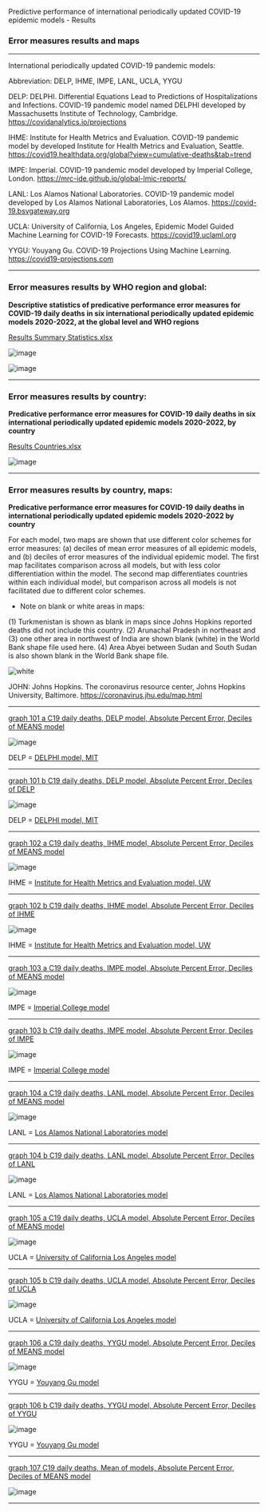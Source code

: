 Predictive performance of international periodically updated COVID-19 epidemic models - Results

### Error measures results and maps

***

International periodically updated COVID-19 pandemic models:

Abbreviation: DELP, IHME, IMPE, LANL, UCLA, YYGU

DELP: DELPHI. Differential Equations Lead to Predictions of Hospitalizations and Infections. COVID-19 pandemic model named DELPHI developed by Massachusetts Institute of Technology, Cambridge. https://covidanalytics.io/projections

IHME: Institute for Health Metrics and Evaluation. COVID-19 pandemic model by developed Institute for Health Metrics and Evaluation, Seattle. https://covid19.healthdata.org/global?view=cumulative-deaths&tab=trend

IMPE: Imperial. COVID-19 pandemic model developed by Imperial College, London. https://mrc-ide.github.io/global-lmic-reports/

LANL: Los Alamos National Laboratories. COVID-19 pandemic model developed by Los Alamos National Laboratories, Los Alamos. https://covid-19.bsvgateway.org

UCLA: University of California, Los Angeles, Epidemic Model Guided Machine Learning for COVID-19 Forecasts. https://covid19.uclaml.org

YYGU: Youyang Gu. COVID-19 Projections Using Machine Learning. https://covid19-projections.com

***

### Error measures results by WHO region and global:

**Descriptive statistics of predicative performance error measures for COVID-19 daily deaths in six international periodically updated epidemic models 2020-2022, at the global level and WHO regions**

[Results Summary Statistics.xlsx](https://github.com/pourmalek/CovidLongitudinalResults/blob/main/results/merge/Results%20Summary%20Statistics.xlsx)

![image](https://github.com/pourmalek/CovidLongitudinalResults/assets/30849720/2af39626-c572-4009-809d-21b3b3aa96ff)

![image](https://github.com/pourmalek/CovidLongitudinalResults/assets/30849720/5ff517a3-6b2d-487b-8f15-b5f6ea5ce91a)

***

### Error measures results by country:

**Predicative performance error measures for COVID-19 daily deaths in six international periodically updated epidemic models 2020-2022, by country**

[Results Countries.xlsx](https://github.com/pourmalek/CovidLongitudinalResults/blob/main/results/merge/Results%20Countries.xlsx)

![image](https://github.com/pourmalek/CovidLongitudinalResults/assets/30849720/387a16a5-6bed-436b-a093-a081b53b7e97)

***

### Error measures results by country, maps:

**Predicative performance error measures for COVID-19 daily deaths in international periodically updated epidemic models 2020-2022 by country** 

For each model, two maps are shown that use different color schemes for error measures: (a) deciles of mean error measures of all epidemic models, and (b) deciles of error measures of the individual epidemic model. The first map facilitates comparison across all models, but with less color differentiation within the model. The second map differentiates countries within each individual model, but comparison across all models is not facilitated due to different color schemes.


- Note on blank or white areas in maps:

(1) Turkmenistan is shown as blank in maps since Johns Hopkins reported deaths did not include this country. (2) Arunachal Pradesh in northeast and (3) one other area in northwest of India are shown blank (white) in the World Bank shape file used here. (4) Area Abyei between Sudan and South Sudan is also shown blank in the World Bank shape file.

![white](https://github.com/pourmalek/CovidLongitudinalResults/assets/30849720/4f85b677-63a7-4e42-ae5e-43c6fad3afe7)

JOHN: Johns Hopkins. The coronavirus resource center, Johns Hopkins University, Baltimore. https://coronavirus.jhu.edu/map.html

***

[graph 101 a C19 daily deaths, DELP model, Absolute Percent Error, Deciles of MEANS model](https://github.com/pourmalek/CovidLongitudinalResults/blob/main/results/merge/graph%20101%20a%20C19%20daily%20deaths%2C%20DELP%20model%2C%20Absolute%20Percent%20Error%2C%20Deciles%20of%20MEANS%20model.pdf)

![image](https://github.com/pourmalek/CovidLongitudinalResults/assets/30849720/362c62ef-0033-4d14-be1b-3143f11536d3)

DELP =  [DELPHI model, MIT](https://covidanalytics.io/projections)

***

[graph 101 b C19 daily deaths, DELP model, Absolute Percent Error, Deciles of DELP](https://github.com/pourmalek/CovidLongitudinalResults/blob/main/results/merge/graph%20101%20b%20C19%20daily%20deaths%2C%20DELP%20model%2C%20Absolute%20Percent%20Error%2C%20Deciles%20of%20DELP.pdf)

![image](https://github.com/pourmalek/CovidLongitudinalResults/assets/30849720/d9232200-068e-410b-9436-bd32adcd6eab)

DELP =  [DELPHI model, MIT](https://covidanalytics.io/projections)

***

[graph 102 a C19 daily deaths, IHME model, Absolute Percent Error, Deciles of MEANS model](https://github.com/pourmalek/CovidLongitudinalResults/blob/main/results/merge/graph%20102%20a%20C19%20daily%20deaths%2C%20IHME%20model%2C%20Absolute%20Percent%20Error%2C%20Deciles%20of%20MEANS%20model.pdf)

![image](https://github.com/pourmalek/CovidLongitudinalResults/assets/30849720/5cfff3a4-123d-4fd8-815b-094783bb6e84)

IHME = [Institute for Health Metrics and Evaluation model, UW](https://covid19.healthdata.org/global?view=cumulative-deaths&tab=trend)

***

[graph 102 b C19 daily deaths, IHME model, Absolute Percent Error, Deciles of IHME](https://github.com/pourmalek/CovidLongitudinalResults/blob/main/results/merge/graph%20102%20b%20C19%20daily%20deaths%2C%20IHME%20model%2C%20Absolute%20Percent%20Error%2C%20Deciles%20of%20IHME.pdf)

![image](https://github.com/pourmalek/CovidLongitudinalResults/assets/30849720/b8705302-3579-4cf6-9a1a-e5d0987b9ff5)

IHME = [Institute for Health Metrics and Evaluation model, UW](https://covid19.healthdata.org/global?view=cumulative-deaths&tab=trend)

***

[graph 103 a C19 daily deaths, IMPE model, Absolute Percent Error, Deciles of MEANS model](https://github.com/pourmalek/CovidLongitudinalResults/blob/main/results/merge/graph%20103%20a%20C19%20daily%20deaths%2C%20IMPE%20model%2C%20Absolute%20Percent%20Error%2C%20Deciles%20of%20MEANS%20model.pdf)

![image](https://github.com/pourmalek/CovidLongitudinalResults/assets/30849720/8dca54ea-60e6-452e-89d3-7cd813d4b61f)

IMPE = [Imperial College model](https://mrc-ide.github.io/global-lmic-reports/)

***

[graph 103 b C19 daily deaths, IMPE model, Absolute Percent Error, Deciles of IMPE](https://github.com/pourmalek/CovidLongitudinalResults/blob/main/results/merge/graph%20103%20b%20C19%20daily%20deaths%2C%20IMPE%20model%2C%20Absolute%20Percent%20Error%2C%20Deciles%20of%20IMPE.pdf)

![image](https://github.com/pourmalek/CovidLongitudinalResults/assets/30849720/ab07edf0-5eba-45d8-92b9-16b6ca794e1c)

IMPE = [Imperial College model](https://mrc-ide.github.io/global-lmic-reports/)

***

[graph 104 a C19 daily deaths, LANL model, Absolute Percent Error, Deciles of MEANS model](https://github.com/pourmalek/CovidLongitudinalResults/blob/main/results/merge/graph%20104%20a%20C19%20daily%20deaths%2C%20LANL%20model%2C%20Absolute%20Percent%20Error%2C%20Deciles%20of%20MEANS%20model.pdf)

![image](https://github.com/pourmalek/CovidLongitudinalResults/assets/30849720/a2b31317-2339-41f1-ab66-636b7efd0eed)

LANL = [Los Alamos National Laboratories model](https://covid-19.bsvgateway.org)

***

[graph 104 b C19 daily deaths, LANL model, Absolute Percent Error, Deciles of LANL](https://github.com/pourmalek/CovidLongitudinalResults/blob/main/results/merge/graph%20104%20b%20C19%20daily%20deaths%2C%20LANL%20model%2C%20Absolute%20Percent%20Error%2C%20Deciles%20of%20LANL.pdf)

![image](https://github.com/pourmalek/CovidLongitudinalResults/assets/30849720/1dd647a5-12a0-405a-b13b-37d75853d24c)

LANL = [Los Alamos National Laboratories model](https://covid-19.bsvgateway.org)

***

[graph 105 a C19 daily deaths, UCLA model, Absolute Percent Error, Deciles of MEANS model](https://github.com/pourmalek/CovidLongitudinalResults/blob/main/results/merge/graph%20105%20a%20C19%20daily%20deaths%2C%20UCLA%20model%2C%20Absolute%20Percent%20Error%2C%20Deciles%20of%20MEANS%20model.pdf)

![image](https://github.com/pourmalek/CovidLongitudinalResults/assets/30849720/f0c3b28b-ee3d-480e-b398-0ae5cffdb8f2)

UCLA = [University of California Los Angeles model](https://covid19.uclaml.org)

***

[graph 105 b C19 daily deaths, UCLA model, Absolute Percent Error, Deciles of UCLA](https://github.com/pourmalek/CovidLongitudinalResults/blob/main/results/merge/graph%20105%20b%20C19%20daily%20deaths%2C%20UCLA%20model%2C%20Absolute%20Percent%20Error%2C%20Deciles%20of%20UCLA.pdf)

![image](https://github.com/pourmalek/CovidLongitudinalResults/assets/30849720/5a28849d-eadb-4830-a583-fc789482788f)

UCLA = [University of California Los Angeles model](https://covid19.uclaml.org)

***

[graph 106 a C19 daily deaths, YYGU model, Absolute Percent Error, Deciles of MEANS model](https://github.com/pourmalek/CovidLongitudinalResults/blob/main/results/merge/graph%20106%20a%20C19%20daily%20deaths%2C%20YYGU%20model%2C%20Absolute%20Percent%20Error%2C%20Deciles%20of%20MEANS%20model.pdf)

![image](https://github.com/pourmalek/CovidLongitudinalResults/assets/30849720/43db472e-7e94-46f2-a216-39dae6798b6e)

YYGU = [Youyang Gu model](https://covid19-projections.com)

***

[graph 106 b C19 daily deaths, YYGU model, Absolute Percent Error, Deciles of YYGU](https://github.com/pourmalek/CovidLongitudinalResults/blob/main/results/merge/graph%20106%20b%20C19%20daily%20deaths%2C%20YYGU%20model%2C%20Absolute%20Percent%20Error%2C%20Deciles%20of%20YYGU.pdf)

![image](https://github.com/pourmalek/CovidLongitudinalResults/assets/30849720/db734063-7228-44e8-8339-d1d81de7c015)

YYGU = [Youyang Gu model](https://covid19-projections.com)

***

[graph 107 C19 daily deaths, Mean of models, Absolute Percent Error, Deciles of MEANS model](https://github.com/pourmalek/CovidLongitudinalResults/blob/main/results/merge/graph%20107%20a%20C19%20daily%20deaths%2C%20Mean%20of%20models%2C%20Absolute%20Percent%20Error%2C%20Deciles%20of%20MEANS%20model.pdf)

![image](https://github.com/pourmalek/CovidLongitudinalResults/assets/30849720/89eba5b7-8a17-4cc3-b4d6-755b67983063)

***

